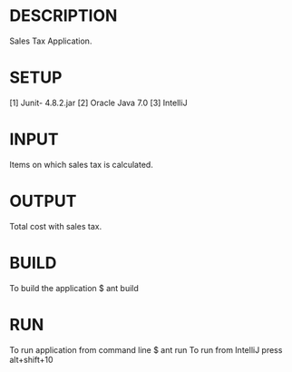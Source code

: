 DESCRIPTION
===========

Sales Tax Application.

SETUP
=====

[1] Junit- 4.8.2.jar
[2] Oracle Java 7.0
[3] IntelliJ

INPUT
=====

Items on which sales tax is calculated.

OUTPUT
======

Total cost with sales tax.

BUILD
=====

To build the application $ ant build

RUN
====

To run application from command line $ ant run
To run from IntelliJ press alt+shift+10